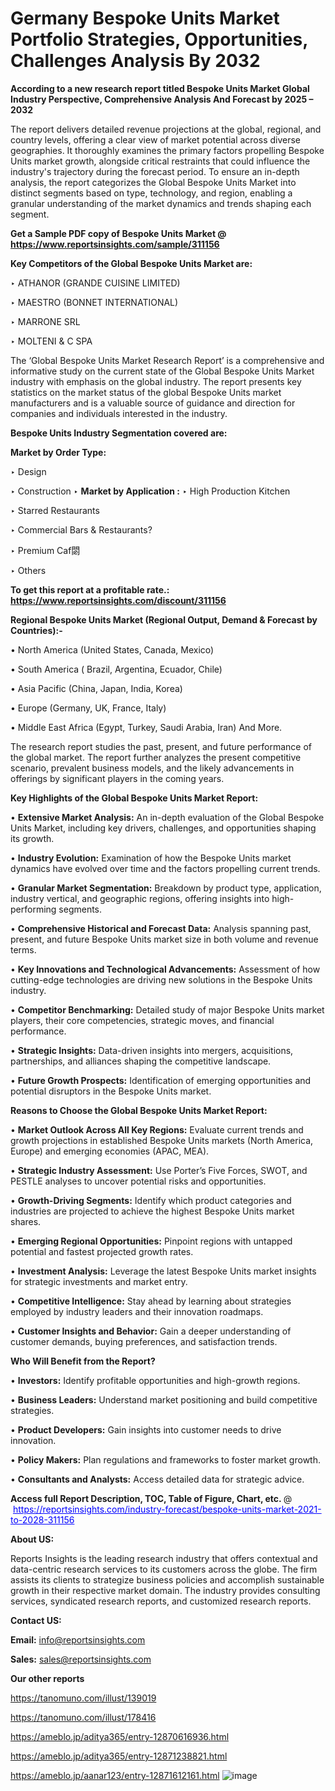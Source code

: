 # Germany Bespoke Units Market Portfolio Strategies, Opportunities, Challenges Analysis By 2032

<strong>According to a new research report titled Bespoke Units Market Global Industry Perspective, Comprehensive Analysis And Forecast by 2025 – 2032</strong>

The report delivers detailed revenue projections at the global, regional, and country levels, offering a clear view of market potential across diverse geographies. It thoroughly examines the primary factors propelling Bespoke Units market growth, alongside critical restraints that could influence the industry's trajectory during the forecast period. To ensure an in-depth analysis, the report categorizes the Global Bespoke Units Market into distinct segments based on type, technology, and region, enabling a granular understanding of the market dynamics and trends shaping each segment.

<strong>Get a Sample PDF copy of Bespoke Units Market </strong><strong>@<a href=https://www.reportsinsights.com/sample/311156 style=color:#0000ff;> https://www.reportsinsights.com/sample/311156</a></strong></font>

<strong>Key Competitors of the Global Bespoke Units Market are:</strong>

‣ ATHANOR (GRANDE CUISINE LIMITED)

‣ MAESTRO (BONNET INTERNATIONAL)

‣ MARRONE SRL

‣ MOLTENI & C SPA

The ‘Global Bespoke Units Market Research Report’ is a comprehensive and informative study on the current state of the Global Bespoke Units Market industry with emphasis on the global industry. The report presents key statistics on the market status of the global Bespoke Units market manufacturers and is a valuable source of guidance and direction for companies and individuals interested in the industry.

<strong>Bespoke Units Industry Segmentation covered are:</strong>

<strong>Market by Order Type: </strong>

‣ Design

‣ Construction
‣ 
<strong>Market by Application :</strong>
‣ High Production Kitchen

‣ Starred Restaurants

‣ Commercial Bars & Restaurants?

‣ Premium Caf閟

‣ Others

<strong>To get this report at a profitable rate.: <a href=https://www.reportsinsights.com/discount/311156 style=color:#0000ff;>https://www.reportsinsights.com/discount/311156</a></strong></font>

<strong>Regional Bespoke Units Market (Regional Output, Demand &amp; Forecast by Countries):-</strong>

• North America (United States, Canada, Mexico)

• South America ( Brazil, Argentina, Ecuador, Chile)

• Asia Pacific (China, Japan, India, Korea)

• Europe (Germany, UK, France, Italy)

• Middle East Africa (Egypt, Turkey, Saudi Arabia, Iran) And More.

The research report studies the past, present, and future performance of the global market. The report further analyzes the present competitive scenario, prevalent business models, and the likely advancements in offerings by significant players in the coming years.

<strong>Key Highlights of the Global Bespoke Units Market Report:</strong>

• <strong>Extensive Market Analysis:</strong> An in-depth evaluation of the Global Bespoke Units Market, including key drivers, challenges, and opportunities shaping its growth.

• <strong>Industry Evolution:</strong> Examination of how the Bespoke Units market dynamics have evolved over time and the factors propelling current trends.

• <strong>Granular Market Segmentation:</strong> Breakdown by product type, application, industry vertical, and geographic regions, offering insights into high-performing segments.

• <strong>Comprehensive Historical and Forecast Data:</strong> Analysis spanning past, present, and future Bespoke Units market size in both volume and revenue terms.

• <strong>Key Innovations and Technological Advancements:</strong> Assessment of how cutting-edge technologies are driving new solutions in the Bespoke Units industry.

• <strong>Competitor Benchmarking:</strong> Detailed study of major Bespoke Units market players, their core competencies, strategic moves, and financial performance.

• <strong>Strategic Insights:</strong> Data-driven insights into mergers, acquisitions, partnerships, and alliances shaping the competitive landscape.

• <strong>Future Growth Prospects:</strong> Identification of emerging opportunities and potential disruptors in the Bespoke Units market.

<strong>Reasons to Choose the Global Bespoke Units Market Report:</strong>

• <strong>Market Outlook Across All Key Regions:</strong> Evaluate current trends and growth projections in established Bespoke Units markets (North America, Europe) and emerging economies (APAC, MEA).

• <strong>Strategic Industry Assessment:</strong> Use Porter’s Five Forces, SWOT, and PESTLE analyses to uncover potential risks and opportunities.

• <strong>Growth-Driving Segments:</strong> Identify which product categories and industries are projected to achieve the highest Bespoke Units market shares.

• <strong>Emerging Regional Opportunities:</strong> Pinpoint regions with untapped potential and fastest projected growth rates.

• <strong>Investment Analysis:</strong> Leverage the latest Bespoke Units market insights for strategic investments and market entry.

• <strong>Competitive Intelligence:</strong> Stay ahead by learning about strategies employed by industry leaders and their innovation roadmaps.

• <strong>Customer Insights and Behavior:</strong> Gain a deeper understanding of customer demands, buying preferences, and satisfaction trends.

<strong>Who Will Benefit from the Report?</strong>

• <strong>Investors:</strong> Identify profitable opportunities and high-growth regions.

• <strong>Business Leaders:</strong> Understand market positioning and build competitive strategies.

• <strong>Product Developers:</strong> Gain insights into customer needs to drive innovation.

• <strong>Policy Makers:</strong> Plan regulations and frameworks to foster market growth.

• <strong>Consultants and Analysts:</strong> Access detailed data for strategic advice.
</ul>
<strong>Access full Report Description, TOC, Table of Figure, Chart, etc. </strong>@  <a href=https://reportsinsights.com/industry-forecast/bespoke-units-market-2021-to-2028-311156 style=color:#0000ff;>https://reportsinsights.com/industry-forecast/bespoke-units-market-2021-to-2028-311156</a></font>

<strong><strong>About US</strong>:</strong>

Reports Insights is the leading research industry that offers contextual and data-centric research services to its customers across the globe. The firm assists its clients to strategize business policies and accomplish sustainable growth in their respective market domain. The industry provides consulting services, syndicated research reports, and customized research reports.

<strong>Contact US:</strong>

<p class=""""><b>Email:</b> <a href=mailto:info@reportsinsights.com>info@reportsinsights.com</a></p>
<p class=""""><b>Sales:</b> <a href=mailto:sales@reportsinsights.com>sales@reportsinsights.com</a></p>

<strong>Our other reports</strong>

<a href=https://tanomuno.com/illust/139019>https://tanomuno.com/illust/139019</a>

<a href=https://tanomuno.com/illust/178416>https://tanomuno.com/illust/178416</a>

<a href=https://ameblo.jp/aditya365/entry-12870616936.html>https://ameblo.jp/aditya365/entry-12870616936.html</a>

<a href=https://ameblo.jp/aditya365/entry-12871238821.html>https://ameblo.jp/aditya365/entry-12871238821.html</a>

<a href=https://ameblo.jp/aanar123/entry-12871612161.html>https://ameblo.jp/aanar123/entry-12871612161.html</a>
![image](https://github.com/user-attachments/assets/f98f34c1-e77b-4ad5-9f19-ba83c9039930)
